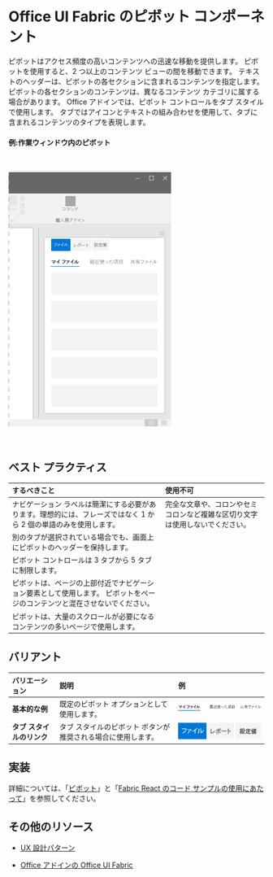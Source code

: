 # <a name="pivot-component-in-office-ui-fabric"></a>Office UI Fabric のピボット コンポーネント

ピボットはアクセス頻度の高いコンテンツへの迅速な移動を提供します。 ピボットを使用すると、2 つ以上のコンテンツ ビューの間を移動できます。 テキストのヘッダーは、ピボットの各セクションに含まれるコンテンツを指定します。 ピボットの各セクションのコンテンツは、異なるコンテンツ カテゴリに属する場合があります。 Office アドインでは、ピボット コントロールをタブ スタイルで使用します。 タブではアイコンとテキストの組み合わせを使用して、タブに含まれるコンテンツのタイプを表現します。 

#### <a name="example-pivot-in-a-task-pane"></a>例:作業ウィンドウ内のピボット

<br/>

![ピボットが表示された画像](../images/overview_withApp_pivot.png)

<br/>

## <a name="best-practices"></a>ベスト プラクティス

|**するべきこと**|**使用不可**|
|:------------|:--------------|
|ナビゲーション ラベルは簡潔にする必要があります。理想的には、フレーズではなく 1 から 2 個の単語のみを使用します。|完全な文章や、コロンやセミコロンなど複雑な区切り文字は使用しないでください。|
|別のタブが選択されている場合でも、画面上にピボットのヘッダーを保持します。| |
|ピボット コントロールは 3 タブから 5 タブに制限します。| |
|ピボットは、ページの上部付近でナビゲーション要素として使用します。 ピボットをページのコンテンツと混在させないでください。| |
|ピボットは、大量のスクロールが必要になるコンテンツの多いページで使用します。| |

## <a name="variants"></a>バリアント

|**バリエーション**|**説明**|**例**|
|:------------|:--------------|:----------|
|**基本的な例**|既定のピボット オプションとして使用します。|![基本的な例の画像](../images/pivotBasic.png)<br/>|
|**タブ スタイルのリンク**|タブ スタイルのピボット ボタンが推奨される場合に使用します。|![タブ スタイルのリンクの画像](../images/pivotTab.png)<br/>|

## <a name="implementation"></a>実装

詳細については、「[ピボット](https://dev.office.com/fabric#/components/pivot)」と「[Fabric React のコード サンプルの使用にあたって](https://github.com/OfficeDev/Word-Add-in-GettingStartedFabricReact)」を参照してください。

## <a name="additional-resources"></a>その他のリソース

- [UX 設計パターン](https://github.com/OfficeDev/Office-Add-in-UX-Design-Patterns-Code)

- [Office アドインの Office UI Fabric](office-ui-fabric.md)
